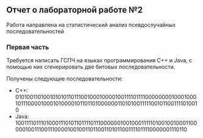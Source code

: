 ## Отчет о лабораторной работе №2

Работа направлена на статистический анализ псевдослучайных последовательностей 

### Первая часть

Требуется написать ГСПЧ на языках программирования С++ и Java, с помощью них сгенерировать две битовых последовательности.

Получены следующие последовательности:
  
  * C++: 010100110100101010110111001000100001001111011110000000010001000101110000100010100001011011010000001101010011111001011001111010010
  * Java: 10011110111010001110101101111011100000010010001111101001001000110000010011100111000010010011011001101011001111011110000001110110
 
 